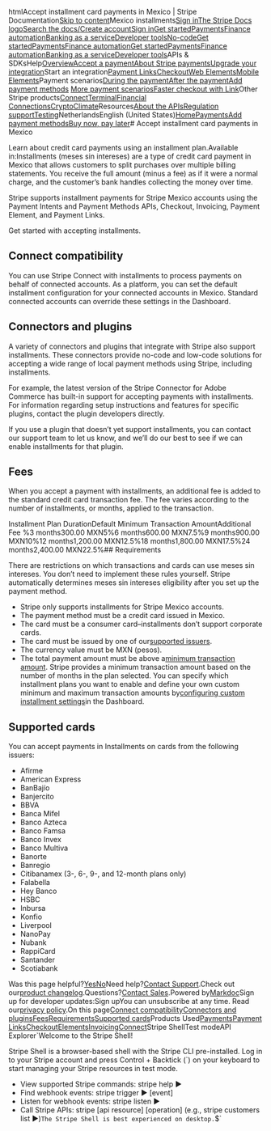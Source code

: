 htmlAccept installment card payments in Mexico | Stripe Documentation[Skip to content](#main-content)Mexico installments[Sign in](https://dashboard.stripe.com/login?redirect=https%3A%2F%2Fdocs.stripe.com%2Fpayments%2Fmx-installments)[The Stripe Docs logo](/)[Search the docs/](#)[Create account](https://dashboard.stripe.com/register)[Sign in](https://dashboard.stripe.com/login?redirect=https%3A%2F%2Fdocs.stripe.com%2Fpayments%2Fmx-installments)[Get started](/get-started)[Payments](/payments)[Finance automation](/finance-automation)[Banking as a service](/financial-services)[Developer tools](/development)[No-code](/no-code)[Get started](/get-started)[Payments](/payments)[Finance automation](/finance-automation)[](#)[Get started](/get-started)[Payments](/payments)[Finance automation](/finance-automation)[Banking as a service](/financial-services)[Developer tools](/development)[](#)APIs & SDKsHelp[Overview](/docs/payments)[Accept a payment](#)[About Stripe payments](#)[Upgrade your integration](/docs/payments/upgrades)Start an integration[Payment Links](#)[Checkout](#)[Web Elements](#)[Mobile Elements](#)Payment scenarios[During the payment](#)[After the payment](#)[Add payment methods](#)
[More payment scenarios](#)[Faster checkout with Link](#)Other Stripe products[Connect](#)[Terminal](#)[Financial Connections](#)[Crypto](#)[Climate](#)Resources[About the APIs](#)[Regulation support](#)[Testing](/docs/testing)NetherlandsEnglish (United States)[](#)[](#)[Home](/docs)[Payments](/docs/payments)[Add payment methods](/docs/payments/payment-methods/overview)[Buy now, pay later](/docs/payments/buy-now-pay-later)# Accept installment card payments in Mexico

Learn about credit card payments using an installment plan.Available in:Installments (meses sin intereses) are a type of credit card payment in Mexico that allows customers to split purchases over multiple billing statements. You receive the full amount (minus a fee) as if it were a normal charge, and the customer’s bank handles collecting the money over time.

Stripe supports installment payments for Stripe Mexico accounts using the Payment Intents and Payment Methods APIs, Checkout, Invoicing, Payment Element, and Payment Links.

Get started with accepting installments.

## Connect compatibility

You can use Stripe Connect with installments to process payments on behalf of connected accounts. As a platform, you can set the default installment configuration for your connected accounts in Mexico. Standard connected accounts can override these settings in the Dashboard.

## Connectors and plugins

A variety of connectors and plugins that integrate with Stripe also support installments. These connectors provide no-code and low-code solutions for accepting a wide range of local payment methods using Stripe, including installments.

For example, the latest version of the Stripe Connector for Adobe Commerce has built-in support for accepting payments with installments. For information regarding setup instructions and features for specific plugins, contact the plugin developers directly.

If you use a plugin that doesn’t yet support installments, you can contact our support team to let us know, and we’ll do our best to see if we can enable installments for that plugin.

## Fees

When you accept a payment with installments, an additional fee is added to the standard credit card transaction fee. The fee varies according to the number of installments, or months, applied to the transaction.

Installment Plan DurationDefault Minimum Transaction AmountAdditional Fee %3 months300.00 MXN5%6 months600.00 MXN7.5%9 months900.00 MXN10%12 months1,200.00 MXN12.5%18 months1,800.00 MXN17.5%24 months2,400.00 MXN22.5%## Requirements

There are restrictions on which transactions and cards can use meses sin intereses. You don’t need to implement these rules yourself. Stripe automatically determines meses sin intereses eligibility after you set up the payment method.

- Stripe only supports installments for Stripe Mexico accounts.
- The payment method must be a credit card issued in Mexico.
- The card must be a consumer card–installments don’t support corporate cards.
- The card must be issued by one of our[supported issuers](/payments/mx-installments#supported-cards).
- The currency value must be MXN (pesos).
- The total payment amount must be above a[minimum transaction amount](/payments/mx-installments#fees). Stripe provides a minimum transaction amount based on the number of months in the plan selected. You can specify which installment plans you want to enable and define your own custom minimum and maximum transaction amounts by[configuring custom installment settings](/payments/meses-sin-intereses/accept-a-payment#custom-settings)in the Dashboard.

## Supported cards

You can accept payments in Installments on cards from the following issuers:

- Afirme
- American Express
- BanBajío
- Banjercito
- BBVA
- Banca Mifel
- Banco Azteca
- Banco Famsa
- Banco Invex
- Banco Multiva
- Banorte
- Banregio
- Citibanamex (3-, 6-, 9-, and 12-month plans only)
- Falabella
- Hey Banco
- HSBC
- Inbursa
- Konfio
- Liverpool
- NanoPay
- Nubank
- RappiCard
- Santander
- Scotiabank

Was this page helpful?[Yes](#)[No](#)Need help?[Contact Support](https://support.stripe.com/).Check out our[product changelog](https://stripe.com/blog/changelog).Questions?[Contact Sales](https://stripe.com/contact/sales).Powered by[Markdoc](https://markdoc.dev)Sign up for developer updates:Sign upYou can unsubscribe at any time. Read our[privacy policy](https://stripe.com/privacy).On this page[Connect compatibility](#connect-compatibility)[Connectors and plugins](#connectors-and-plugins)[Fees](#fees)[Requirements](#requirements)[Supported cards](#supported-cards)Products Used[Payments](/payments)[Payment Links](/payments/payment-links)[Checkout](/payments/checkout)[Elements](/payments/elements)[Invoicing](/invoicing)[Connect](/connect)Stripe ShellTest modeAPI Explorer[](https://stripe.com/docs/stripe-cli#install)`Welcome to the Stripe Shell!

Stripe Shell is a browser-based shell with the Stripe CLI pre-installed. Log in to your
Stripe account and press Control + Backtick (`) on your keyboard to start managing your Stripe
resources in test mode.

- View supported Stripe commands: stripe help ▶️
- Find webhook events: stripe trigger ▶️ [event]
- Listen for webhook events: stripe listen ▶
- Call Stripe APIs: stripe [api resource] [operation] (e.g., stripe customers list ▶️)`The Stripe Shell is best experienced on desktop.`$`